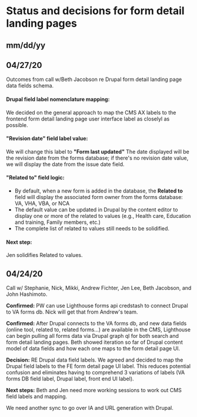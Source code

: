 # Status and decisions for form detail landing pages

## mm/dd/yy


## 04/27/20

Outcomes from call w/Beth Jacobson re Drupal form detail landing page data fields schema. 

#### Drupal field label nomenclature mapping: 

We decided on the general approach to map the CMS AX labels to the frontend form detail landing page user interface label as closelyl as possible. 


#### "Revision date" field label value: 

We will change this label to __"Form last updated"__
The date displayed will be the revision date from the forms database; if there's no revision date value, we will display the date from the issue date field. 

#### "Related to" field logic:  

- By default, when a new form is added in the database, the __Related to__ field will display the associated form owner from the forms database: VA, VHA, VBA, or NCA
- The default value can be updated in Drupal by the content editor to display one or more of the related to values (e.g., Health care, Education and training, Family members, etc.) 
- The complete list of related to values still needs to be solidified. 


#### Next step:

Jen solidifies Related to values. 


## 04/24/20

Call w/ Stephanie, Nick, Mikki, Andrew Fichter, Jen Lee, Beth Jacobson, and John Hashimoto. 

__Confirmed:__ PW can use Lighthouse forms api credstash to connect Drupal to VA forms db. Nick will get that from Andrew's team. 

__Confirmed:__ After Drupal connects to the VA forms db, and new data fields (online tool, related to, related forms...) are available in the CMS, Lighthouse can begin pulling all forms data via Drupal graph ql for both search and form detail landing pages. 
Beth showed iteration so far of Drupal content model of data fields and how each one maps to the form detail page UI. 

__Decision:__ RE Drupal data field labels. We agreed and decided to map the Drupal field labels to the FE form detail page UI label. This reduces potential confusion and eliminates having to comprehend 3 variations of labels (VA forms DB field label, Drupal label, front end UI label). 

__Next steps:__
Beth and Jen need more working sessions to work out CMS field labels and mapping. 

We need another sync to go over IA and URL generation with Drupal.
